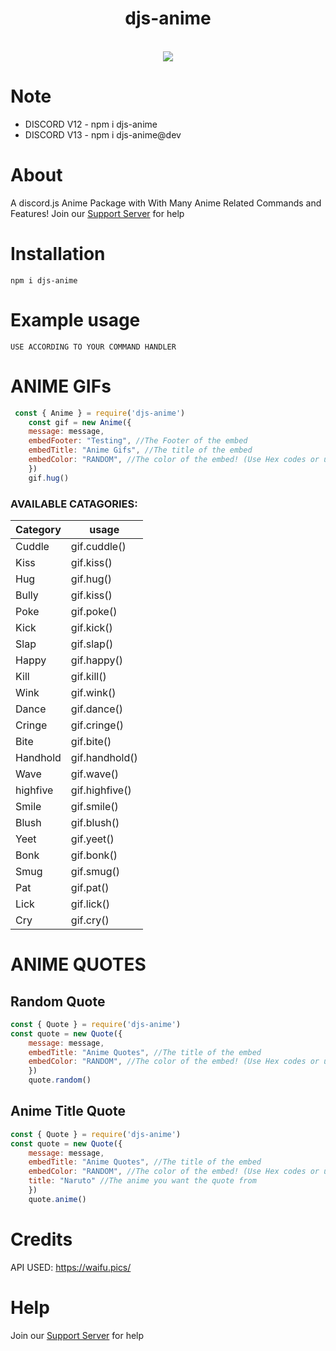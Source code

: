 <h1 align="center">djs-anime</h1>
<p align="center">
   
   <br>
   <a href="https://www.npmjs.com/package/djs-anime"><img src="https://nodei.co/npm/djs-anime.png?downloadRank=true&downloads=true&downloadRank=true&stars=true" /></a>
</p>



# Note
- DISCORD V12 - npm i djs-anime 
- DISCORD V13 - npm i djs-anime@dev

# About
A discord.js Anime Package with With Many Anime Related Commands and Features!
Join our [Support Server](https://discord.gg/jDP2FbvCdk) for help
# Installation

```npm i djs-anime```

# Example usage

```
USE ACCORDING TO YOUR COMMAND HANDLER
```

**ANIME GIFs**
=== 

```js
 const { Anime } = require('djs-anime')
    const gif = new Anime({
    message: message,
    embedFooter: "Testing", //The Footer of the embed
    embedTitle: "Anime Gifs", //The title of the embed
    embedColor: "RANDOM", //The color of the embed! (Use Hex codes or use the color name)
    })
    gif.hug()

```
### AVAILABLE CATAGORIES:
Category | usage |
|---|---|
| Cuddle| gif.cuddle() |
| Kiss | gif.kiss() | 
| Hug | gif.hug() | 
| Bully | gif.kiss() | 
| Poke | gif.poke() | 
| Kick | gif.kick() |
| Slap | gif.slap() |
| Happy | gif.happy() |
| Kill | gif.kill() |
| Wink | gif.wink() |
| Dance | gif.dance() |
| Cringe | gif.cringe() |
| Bite | gif.bite() | 
| Handhold | gif.handhold() |   
| Wave| gif.wave() |
| highfive | gif.highfive() |       
| Smile | gif.smile() |   
| Blush | gif.blush() | 
| Yeet | gif.yeet() |
| Bonk | gif.bonk() |  
| Smug | gif.smug() | 
| Pat | gif.pat() |
| Lick | gif.lick() |
| Cry | gif.cry() |   

**ANIME QUOTES**
=== 
## Random Quote
```js
const { Quote } = require('djs-anime')
const quote = new Quote({
    message: message,
    embedTitle: "Anime Quotes", //The title of the embed
    embedColor: "RANDOM", //The color of the embed! (Use Hex codes or use the color name)
    })
    quote.random()
```

## Anime Title Quote
```js
const { Quote } = require('djs-anime')
const quote = new Quote({
    message: message,
    embedTitle: "Anime Quotes", //The title of the embed
    embedColor: "RANDOM", //The color of the embed! (Use Hex codes or use the color name)
    title: "Naruto" //The anime you want the quote from
    })
    quote.anime()
```



# Credits
API USED: https://waifu.pics/

# Help

Join our [Support Server](https://discord.gg/jDP2FbvCdk) for help
